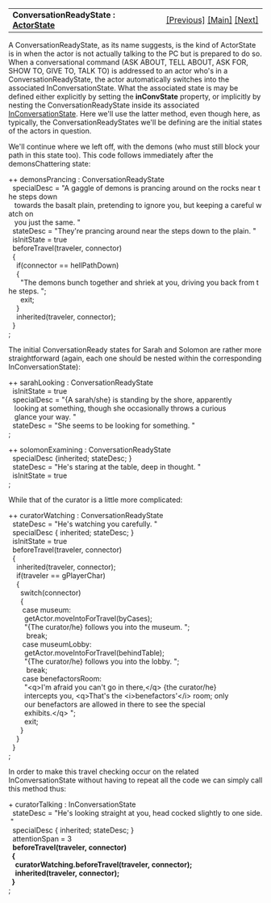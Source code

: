 <table width="100%" data-border="0" data-cellspacing="0"
data-cellpadding="3" data-bgcolor="#C0C0C0">
<colgroup>
<col style="width: 50%" />
<col style="width: 50%" />
</colgroup>
<tbody>
<tr>
<td style="text-align: left;"><strong>ConversationReadyState : <a
href="overview-actorstates.htm">ActorState</a><br />
</strong></td>
<td style="text-align: right;"><a
href="inconversationstate.htm">[Previous]</a> <a
href="generalintroduction.htm">[Main]</a> <a
href="greetingprotocols.htm">[Next]</a></td>
</tr>
</tbody>
</table>

  
A ConversationReadyState, as its name suggests, is the kind of
ActorState is in when the actor is not actually talking to the PC but is
prepared to do so. When a conversational command (ASK ABOUT, TELL ABOUT,
ASK FOR, SHOW TO, GIVE TO, TALK TO) is addressed to an actor who's in a
ConversationReadyState, the actor automatically switches into the
associated InConversationState. What the associated state is may be
defined either explicitly by setting the **inConvState** property, or
implicitly by nesting the ConversationReadyState inside its associated
[InConversationState](inconversationstate.htm). Here we'll use the
latter method, even though here, as typically, the
ConversationReadyStates we'll be defining are the initial states of the
actors in question.  
  
We'll continue where we left off, with the demons (who must still block
your path in this state too). This code follows immediately after the
demonsChattering state:  
  
++ demonsPrancing : ConversationReadyState  
  specialDesc = "A gaggle of demons is prancing around on the rocks near the steps down  
   towards the basalt plain, pretending to ignore you, but keeping a careful watch on  
   you just the same. "  
  stateDesc = "They're prancing around near the steps down to the plain. "  
  isInitState = true  
  beforeTravel(traveler, connector)  
  {  
    if(connector == hellPathDown)  
    {  
      "The demons bunch together and shriek at you, driving you back from the steps. ";  
      exit;  
    }  
    inherited(traveler, connector);   
  }  
;  
  
The initial ConversationReady states for Sarah and Solomon are rather
more straightforward (again, each one should be nested within the
corresponding InConversationState):  
  
++ sarahLooking : ConversationReadyState  
  isInitState = true  
  specialDesc = "{A sarah/she} is standing by the shore, apparently  
   looking at something, though she occasionally throws a curious  
   glance your way. "  
  stateDesc = "She seems to be looking for something. "  
;  
  
++ solomonExamining : ConversationReadyState  
  specialDesc {inherited; stateDesc; }  
  stateDesc = "He's staring at the table, deep in thought. "  
  isInitState = true  
;  
  
While that of the curator is a little more complicated:  
  
++ curatorWatching : ConversationReadyState  
  stateDesc = "He's watching you carefully. "  
  specialDesc { inherited; stateDesc; }  
  isInitState = true  
  beforeTravel(traveler, connector)  
  {  
    inherited(traveler, connector);   
    if(traveler == gPlayerChar)  
    {  
      switch(connector)   
      {  
       case museum:  
        getActor.moveIntoForTravel(byCases);  
        "{The curator/he} follows you into the museum. ";  
         break;  
       case museumLobby:               
        getActor.moveIntoForTravel(behindTable);  
        "{The curator/he} follows you into the lobby. ";  
         break;  
       case benefactorsRoom:        
        "\<q\>I'm afraid you can't go in there,\</q\> {the curator/he}  
        intercepts you, \<q\>That's the \<i\>benefactors'\</i\> room; only  
        our benefactors are allowed in there to see the special  
        exhibits.\</q\> ";  
        exit;  
      }  
    }                       
  }  
;  
  
In order to make this travel checking occur on the related
InConversationState without having to repeat all the code we can simply
call this method thus:  
  
+ curatorTalking : InConversationState  
  stateDesc = "He's looking straight at you, head cocked slightly to one side. "  
  specialDesc { inherited; stateDesc; }  
  attentionSpan = 3  
  **beforeTravel(traveler, connector)  
  {  
    curatorWatching.beforeTravel(traveler, connector);  
    inherited(traveler, connector);  
  }**  
;  
  
  
